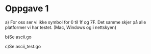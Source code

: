 # Oppgave 1
a) For oss ser vi ikke symbol for 0 til 1f og 7F. Det samme skjer på alle
platformer vi har testet. (Mac, Windows og i nettskyen)

b)Se ascii.go

c)Se ascii_test.go
